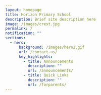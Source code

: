 ```yaml
---
layout: homepage
title: Horizon Primary School
description: Brief site description here
image: /images/crest.jpg
permalink: /
notification: ""
sections:
  - hero:
      background: /images/hero2.gif
      url: /contact-us/
      key_highlights:
        - title: Announcements
          description: ""
          url: /announcements/
        - title: Quick Links
          description: ""
          url: /forparents/
---
```


